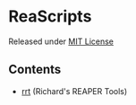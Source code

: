 # ReaScripts

Released under [MIT License](LICENSE)

## Contents

* [rrt](rrt/README.md) (Richard's REAPER Tools)
